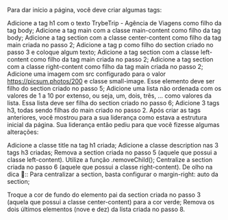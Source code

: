 Para dar início a página, você deve criar algumas tags:

Adicione a tag h1 com o texto TrybeTrip - Agência de Viagens como filho da tag body;
Adicione a tag main com a classe main-content como filho da tag body;
Adicione a tag section com a classe center-content como filho da tag main criada no passo 2;
Adicione a tag p como filho do section criado no passo 3 e coloque algum texto;
Adicione a tag section com a classe left-content como filho da tag main criada no passo 2;
Adicione a tag section com a classe right-content como filho da tag main criada no passo 2;
Adicione uma imagem com src configurado para o valor https://picsum.photos/200 e classe small-image. Esse elemento deve ser filho do section criado no passo 5;
Adicione uma lista não ordenada com os valores de 1 a 10 por extenso, ou seja, um, dois, três, … como valores da lista. Essa lista deve ser filha do section criado no passo 6;
Adicione 3 tags h3, todas sendo filhas do main criado no passo 2.
Após criar as tags anteriores, você mostrou para a sua liderança como estava a estrutura inicial da página. Sua liderança então pediu para que você fizesse algumas alterações:

Adicione a classe title na tag h1 criada;
Adicione a classe description nas 3 tags h3 criadas;
Remova a section criada no passo 5 (aquele que possui a classe left-content). Utilize a função .removeChild();
Centralize a section criada no passo 6 (aquele que possui a classe right-content).
De olho na dica 👀:: Para centralizar a section, basta configurar o margin-right: auto da section;

Troque a cor de fundo do elemento pai da section criada no passo 3 (aquela que possui a classe center-content) para a cor verde;
Remova os dois últimos elementos (nove e dez) da lista criada no passo 8.